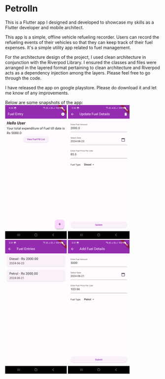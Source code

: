 # PetrolIn
This is a Flutter app I designed and developed to showcase my skills as a Flutter developer and mobile architect.

This app is a simple, offline vehicle refueling recorder. Users can record the refueling events of their vehicles so that they can keep track of their fuel expenses. It's a simple utility app related to fuel management.

For the architecture design of the project, I used clean architecture in conjunction with the Riverpod Library. I ensured the classes and files were arranged in the layered format pertaining to clean architecture and Riverpod acts as a dependency injection among the layers. Please feel free to go through the code.

I have released the app on google playstore. Please do download it and let me know of any improvements.

Below are some snapshots of the app:<br>
<img src="https://github.com/sush562/petrolin/blob/main/images/Screenshot_20240623_153231.png" width="200">
<img src="https://github.com/sush562/petrolin/blob/main/images/Screenshot_20240623_153214.png" width="200">
<img src="https://github.com/sush562/petrolin/blob/main/images/Screenshot_20240623_153153.png" width="200">
<img src="https://github.com/sush562/petrolin/blob/main/images/Screenshot_20240623_153143.png" width="200">
